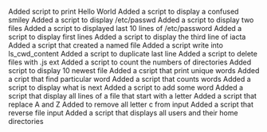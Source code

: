 Added script to print Hello World
Added a script to display a confused smiley
Added a script to display /etc/passwd
Added a script to display two files
Added a script to displayed last 10 lines of /etc/password
Added a script to display first lines
Added a script to display the third line of iacta
Added a script that created a named file
Added a script write into ls_cwd_content
Added a script to duplicate last line
Added a script to delete files with .js ext
Added a script to count the numbers of directories
Added script to display 10 newest file
Added a csript that print unique words
Added a cript that find particular word
Added a script that counts words
Added a script to display what is next
Added a script to add some word
Added a script that display all lines of a file that start with a letter
Added a script that replace A and Z
Added to remove all letter c from input
Added a script that reverse file input
Added a script that displays all users and their home directories

